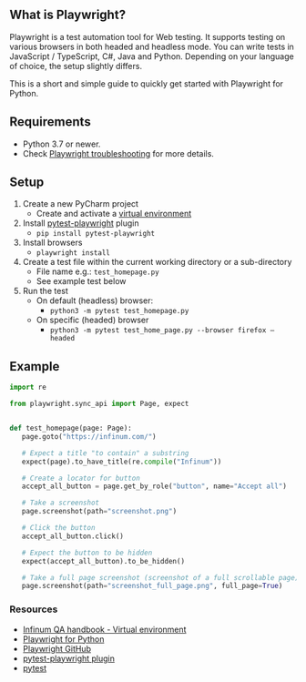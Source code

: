 ## What is Playwright?

Playwright is a test automation tool for Web testing. It supports testing on various browsers in both headed and headless mode. 
You can write tests in JavaScript / TypeScript, C#, Java and Python. Depending on your language of choice, the setup slightly differs.

This is a short and simple guide to quickly get started with Playwright for Python.


## Requirements

* Python 3.7 or newer.
* Check [Playwright troubleshooting](https://playwright.dev/python/docs/troubleshooting) for more details.


## Setup

1. Create a new PyCharm project 
   * Create and activate a [virtual environment](https://infinum.com/handbook/qa/automation/python/virtual-environment)
2. Install [pytest-playwright](https://pypi.org/project/pytest-playwright/) plugin 
   * `pip install pytest-playwright`
3. Install browsers 
   * `playwright install`
4. Create a test file within the current working directory or a sub-directory
   * File name e.g.: `test_homepage.py `
   * See example test below
5. Run the test
   * On default (headless) browser:
     * `python3 -m pytest test_homepage.py`
   * On specific (headed) browser
     * `python3 -m pytest test_home_page.py --browser firefox –headed`


## Example

```python
import re

from playwright.sync_api import Page, expect


def test_homepage(page: Page):
   page.goto("https://infinum.com/")

   # Expect a title "to contain" a substring
   expect(page).to_have_title(re.compile("Infinum"))

   # Create a locator for button
   accept_all_button = page.get_by_role("button", name="Accept all")

   # Take a screenshot
   page.screenshot(path="screenshot.png")

   # Click the button
   accept_all_button.click()

   # Expect the button to be hidden
   expect(accept_all_button).to_be_hidden()

   # Take a full page screenshot (screenshot of a full scrollable page)
   page.screenshot(path="screenshot_full_page.png", full_page=True)
```

### Resources

* [Infinum QA handbook - Virtual environment](https://infinum.com/handbook/qa/automation/python/virtual-environment)
* [Playwright for Python](https://playwright.dev/python/docs/intro)
* [Playwright GitHub](https://github.com/microsoft/playwright)
* [pytest-playwright plugin](https://pypi.org/project/pytest-playwright/)
* [pytest](https://docs.pytest.org/en/7.2.x/) 

